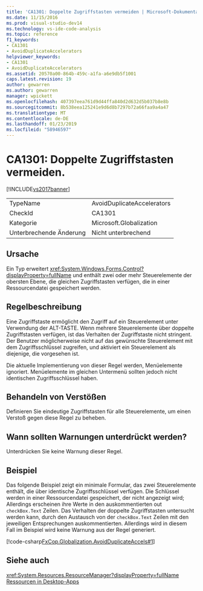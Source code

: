 ```yaml
---
title: 'CA1301: Doppelte Zugriffstasten vermeiden | Microsoft-Dokumentation'
ms.date: 11/15/2016
ms.prod: visual-studio-dev14
ms.technology: vs-ide-code-analysis
ms.topic: reference
f1_keywords:
- CA1301
- AvoidDuplicateAccelerators
helpviewer_keywords:
- CA1301
- AvoidDuplicateAccelerators
ms.assetid: 20570a00-864b-459c-a1fa-a6e9db5f1001
caps.latest.revision: 19
author: gewarren
ms.author: gewarren
manager: wpickett
ms.openlocfilehash: 407397eea761d9d44ffa840d2d632d5b037b8e8b
ms.sourcegitcommit: 8b538eea125241e9d6d8b7297b72a66faa9a4a47
ms.translationtype: MT
ms.contentlocale: de-DE
ms.lasthandoff: 01/23/2019
ms.locfileid: "58946597"
---
```

# <a name="ca1301-avoid-duplicate-accelerators"></a>CA1301: Doppelte Zugriffstasten vermeiden.
[!INCLUDE[vs2017banner](../includes/vs2017banner.md)]

|||
|-|-|
|TypeName|AvoidDuplicateAccelerators|
|CheckId|CA1301|
|Kategorie|Microsoft.Globalization|
|Unterbrechende Änderung|Nicht unterbrechend|

## <a name="cause"></a>Ursache
 Ein Typ erweitert <xref:System.Windows.Forms.Control?displayProperty=fullName> und enthält zwei oder mehr Steuerelemente der obersten Ebene, die gleichen Zugriffstasten verfügen, die in einer Ressourcendatei gespeichert werden.

## <a name="rule-description"></a>Regelbeschreibung
 Eine Zugriffstaste ermöglicht den Zugriff auf ein Steuerelement unter Verwendung der ALT-TASTE. Wenn mehrere Steuerelemente über doppelte Zugriffstasten verfügen, ist das Verhalten der Zugriffstaste nicht stringent. Der Benutzer möglicherweise nicht auf das gewünschte Steuerelement mit dem Zugriffsschlüssel zugreifen, und aktiviert ein Steuerelement als diejenige, die vorgesehen ist.

 Die aktuelle Implementierung von dieser Regel werden, Menüelemente ignoriert. Menüelemente im gleichen Untermenü sollten jedoch nicht identischen Zugriffsschlüssel haben.

## <a name="how-to-fix-violations"></a>Behandeln von Verstößen
 Definieren Sie eindeutige Zugriffstasten für alle Steuerelemente, um einen Verstoß gegen diese Regel zu beheben.

## <a name="when-to-suppress-warnings"></a>Wann sollten Warnungen unterdrückt werden?
 Unterdrücken Sie keine Warnung dieser Regel.

## <a name="example"></a>Beispiel
 Das folgende Beispiel zeigt ein minimale Formular, das zwei Steuerelemente enthält, die über identische Zugriffsschlüssel verfügen. Die Schlüssel werden in einer Ressourcendatei gespeichert, der nicht angezeigt wird; Allerdings erscheinen ihre Werte in den auskommentierten out `checkBox.Text` Zeilen. Das Verhalten der doppelte Zugriffstasten untersucht werden kann, durch den Austausch von der `checkBox.Text` Zeilen mit den jeweiligen Entsprechungen auskommentierten. Allerdings wird in diesem Fall im Beispiel wird keine Warnung aus der Regel generiert.

 [!code-csharp[FxCop.Globalization.AvoidDuplicateAccels#1](../snippets/csharp/VS_Snippets_CodeAnalysis/FxCop.Globalization.AvoidDuplicateAccels/cs/FxCop.Globalization.AvoidDuplicateAccels.cs#1)]

## <a name="see-also"></a>Siehe auch
 <xref:System.Resources.ResourceManager?displayProperty=fullName> [Ressourcen in Desktop-Apps](http://msdn.microsoft.com/library/8ad495d4-2941-40cf-bf64-e82e85825890)
